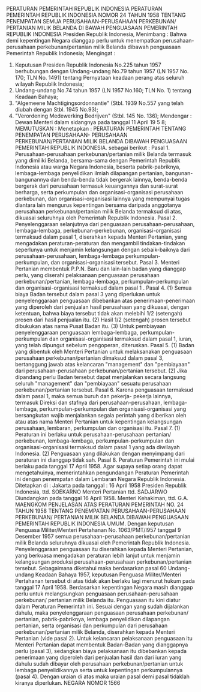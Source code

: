  PERATURAN PEMERINTAH REPUBLIK INDONESIA PERATURAN PEMERINTAH REPUBLIK INDONESIA NOMOR 24 TAHUN 1958 TENTANG PENEMPATAN SEMUA PERUSAHAAN-PERUSAHAAN PERKEBUNAN/ PERTANIAN MILIK BELANDA DI BAWAH PENGUASAAN PEMERINTAH REPUBLIK INDONESIA Presiden Republik Indonesia,
Menimbang :
 Bahwa demi kepentingan Negara dianggap perlu untuk menempatkan perusahaan- perusahaan perkebunan/pertanian milik Belanda dibawah penguasaan Pemerintah Republik Indonesia;
Mengingat :

1. Keputusan Presiden Republik Indonesia No.225 tahun 1957 berhubungan dengan Undang-undang No.79 tahun 1957 (LN 1957 No. 170; TLN No. 1491) tentang Pernyataan keadaan perang atas seluruh wilayah Republik Indonesia;
2. Undang-undang No.74 tahun 1957 (LN 1957 No.160; TLN No. 1) tentang Keadaan Bahaya;
3. "Algemeene Machtigingsordonnantie" (Stbl. 1939 No.557 yang telah diubah dengan Stbl. 1945 No.93);
4. "Verordening Medewerking Bedrijven" (Stbl. 145 No. 136); Mendengar : Dewan Menteri dalam sidangnya pada tanggal 11 April 19 5 8;
MEMUTUSKAN :
 Menetapkan : PERATURAN PEMERINTAH TENTANG PENEMPATAN PERUSAHAAN- PERUSAHAAN PERKEBUNAN/PERTANIAN MILIK BELANDA DIBAWAH PENGUASAAN PEMERINTAH REPUBLIK INDONESIA. sebagai berikut : Pasal 1. Perusahaan-perusahaan perkebunan/pertanian milik Belanda termasuk yang dimiliki Belanda, bersama-sama dengan Pemerintah Republik Indonesia atau warga Negara Indonesia, beserta pabrik-pabriknya, lembaga-lembaga penyelidikan ilmiah dilapangan pertanian, bangunan-bangunannya dan benda-benda tidak bergerak lainnya, benda-benda bergerak dari perusahaan termasuk keuangannya dan surat-surat berharga, serta perkumpulan dan organisasi-organisasi perusahaan perkebunan, dan organisasi-organisasi lainnya yang mempunyai tugas diantara lain mengurus kepentingan bersama daripada anggotanya perusahaan perkebunan/pertanian milik Belanda termaksud di atas, dikuasai seluruhnya oleh Pemerintah Republik Indonesia. Pasal 2. Penyelenggaraan selanjutnya dari penguasaan perusahaan-perusahaan, lembaga-lembaga, perkebunan-perkebunan, organisasi-organisasi termaksud dalam pasal 1, diserahkan kepada Menteri Pertanian, yang mengadakan peraturan-peraturan dan mengambil tindakan-tindakan seperlunya untuk menjamin kelangsungan dengan sebaik-baiknya dari perusahaan-perusahaan, lembaga-lembaga perkumpulan- perkumpulan, dan organisasi-organisasi tersebut. Pasal 3. Menteri Pertanian membentuk P.P.N. Baru dan lain-lain badan yang dianggap perlu, yang diserahi pelaksanaan penguasaan perusahaan perkebunan/pertanian, lembaga-lembaga, perkumpulan-perkumpulan dan organisasi-organisasi termaksud dalam pasal 1 . Pasal 4.
(1) Semua biaya Badan tersebut dalam pasal 3 yang diperlukan untuk penyelenggaraan penguasaan dibebankan atas penerimaan-penerimaan yang diperoleh dari penjualan hasil perusahaan yang dikuasai, dengan ketentuan, bahwa biaya tersebut tidak akan melebihi 1/2 (setengah) prosen dari hasil penjualan itu.
(2) Hasil 1/2 (setengah) prosen tersebut dibukukan atas nama Pusat Badan itu.
(3) Untuk pembiayaan penyelenggaraan penguasaan lembaga-lembaga, perkumpulan-perkumpulan dan organisasi-organisasi termaksud dalam pasal 1, iuran, yang telah dipungut sebelum pengoperan, diteruskan. Pasal 5.
(1) Badan yang dibentuk oleh Menteri Pertanian untuk melaksanakan penguasaan perusahaan perkebunan/pertanian dimaksud dalam pasal 3, bertanggung jawab atas kelancaran "management" dan "pembiayaan" dari perusahaan-perusahaan perkebunan/pertanian tersebut.
(2) Jika dipandang perlu Badan tersebut dapat menjalankan secara langsung seluruh "management" dan "pembiayaan" sesuatu perusahaan perkebunan/pertanian tersebut. Pasal 6. Karena penguasaan termaksud dalam pasal 1, maka semua buruh dan pekerja- pekerja lainnya, termasuk Direksi dan stafnya dari perusahaan-perusahaan, lembaga- lembaga, perkumpulan-perkumpulan dan organisasi-organisasi yang bersangkutan wajib menjalankan segala perintah yang diberikan oleh atau atas nama Menteri Pertanian untuk kepentingan kelangsungan perusahaan, lembaran, perkumpulan dan organisasi itu. Pasal 7.
(1) Peraturan ini berlaku untuk perusahaan-perusahaan pertanian/ perkebunan, lembaga-lembaga, perkumpulan-perkumpulan dan organisasi-organisasi termaksud dalam pasal 1 yang ada diwilayah Indonesia.
(2) Penguasaan yang dilakukan dengan menyimpang dari peraturan ini dianggap tidak sah. Pasal 8. Peraturan Pemerintah ini mulai berlaku pada tanggal 17 April 1958. Agar supaya setiap orang dapat mengetahuinya, memerintahkan pengundangan Peraturan Pemerintah ini dengan penempatan dalam Lembaran Negara Republik Indonesia. Ditetapkan di : Jakarta pada tanggal : 16 April 1958 Presiden Republik Indonesia, ttd. SOEKARNO Menteri Pertanian ttd. SADJARWO Diundangkan pada tanggal 16 April 1958. Menteri Kehakiman, ttd. G.A. MAENGKOM PENJELASAN ATAS PERATURAN PEMERINTAH NO. 24 TAHUN 1958 TENTANG PENEMPATAN PERUSAHAAN-PERUSAHAAN PERKEBUNAN/ PERTANIAN MILIK BELANDA DIBAWAH PENGUASAAN PEMERINTAH REPUBLIK INDONESIA UMUM. Dengan keputusan Penguasa Militer/Menteri Pertahanan No. 1063/PMT/I957 tanggal 9 Desember 1957 semua perusahaan-perusahaan perkebunan/pertanian milik Belanda seluruhnya dikuasai oleh Pemerintah Republik Indonesia. Penyelenggaraan penguasaan itu diserahkan kepada Menteri Pertanian, yang berkuasa mengadakan peraturan lebih lanjut untuk menjamin kelangsungan produksi perusahaan-perusahaan perkebunan/pertanian tersebut. Sebagaimana diketahui maka berdasarkan pasal 60 Undang-undang Keadaan Bahaya 1957, keputusan Penguasa Militer/Menteri Pertahanan tersebut di atas tidak akan berlaku lagi menurut hukum pada tanggal 17 April 1958. Berdasarkan kepentingan Negara masih dianggap perlu untuk melangsungkan penguasaan perusahaan-perusahaan perkebunan/ pertanian milik Belanda itu. Penguasaan itu kini diatur dalam Peraturan Pemerintah ini. Sesuai dengan yang sudah dijalankan dahulu, maka penyelenggaraan penguasaan perusahaan perkebunan/ pertanian, pabrik-pabriknya, lembaga penyelidikan dilapangan pertanian, serta organisasi dan perkumpulan dari perusahaan perkebunan/pertanian milik Belanda, diserahkan kepada Menteri Pertanian (vide pasal 2). Untuk kelancaran pelaksanaan penguasaan itu Menteri Pertanian dapat membentuk Badan-Badan yang dianggapnya perlu (pasal 3), sedangkan biaya pelaksanaan itu dibebankan kepada penerimaan yang diperoleh dari penjualan hasil dan dari iuran yang dahulu sudah dibayar oleh perusahaan perkebunan/pertanian untuk lembaga penyelidikannya serta untuk kepentingan perkumpulannya (pasal 4). Dengan uraian di atas maka uraian pasal demi pasal tidaklah kiranya diperlukan. NEGARA NOMOR 1566